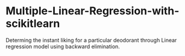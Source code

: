 # Multiple-Linear-Regression-with-scikitlearn
Determing the instant liking for a particular deodorant through Linear regression model using backward elimination.
